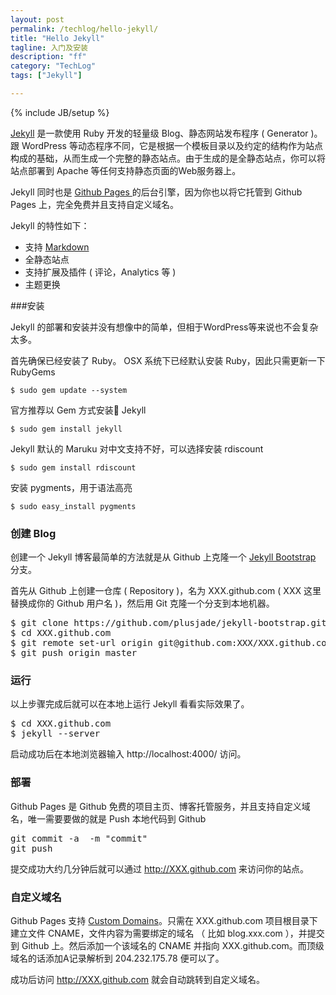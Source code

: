 ```yaml
---
layout: post
permalink: /techlog/hello-jekyll/
title: "Hello Jekyll"
tagline: 入门及安装
description: "ff"
category: "TechLog"
tags: ["Jekyll"]

---
```

{% include JB/setup %}

[Jekyll](http://jekyllrb.com) 是一款使用 Ruby 开发的轻量级 Blog、静态网站发布程序 ( Generator )。跟 WordPress 等动态程序不同，它是根据一个模板目录以及约定的结构作为站点构成的基础，从而生成一个完整的静态站点。由于生成的是全静态站点，你可以将站点部署到 Apache 等任何支持静态页面的Web服务器上。

Jekyll 同时也是 [ Github Pages ](http://pages.github.com/)的后台引擎，因为你也以将它托管到 Github Pages 上，完全免费并且支持自定义域名。

Jekyll 的特性如下：

* 支持 [Markdown](http://daringfireball.net/projects/markdown/)
* 全静态站点
* 支持扩展及插件 ( 评论，Analytics 等 )
* 主题更换



###安装

Jekyll 的部署和安装并没有想像中的简单，但相于WordPress等来说也不会复杂太多。

首先确保已经安装了 Ruby。 OSX 系统下已经默认安装 Ruby，因此只需更新一下 RubyGems 

<pre class="prettyprint" id="bash">
<code>$ sudo gem update --system</code>
</pre>
	
官方推荐以 Gem 方式安装 Jekyll

<pre class="prettyprint" id="bash">
<code>$ sudo gem install jekyll</code>
</pre>	

Jekyll 默认的 Maruku 对中文支持不好，可以选择安装 rdiscount 

	$ sudo gem install rdiscount

安装 pygments，用于语法高亮

	$ sudo easy_install pygments

### 创建 Blog

创建一个 Jekyll 博客最简单的方法就是从 Github 上克隆一个 [Jekyll Bootstrap](http://jekyllbootstrap.com/) 分支。

首先从 Github 上创建一仓库 ( Repository )，名为 XXX.github.com
( XXX 这里替换成你的 Github 用户名 )，然后用 Git 克隆一个分支到本地机器。
<pre class="prettyprint" id="bash">
$ git clone https://github.com/plusjade/jekyll-bootstrap.git XXX.github.com
$ cd XXX.github.com
$ git remote set-url origin git@github.com:XXX/XXX.github.com.git
$ git push origin master
</pre>

### 运行 

以上步骤完成后就可以在本地上运行 Jekyll 看看实际效果了。

<pre class="prettyprint" id="bash">
$ cd XXX.github.com
$ jekyll --server
</pre>

启动成功后在本地浏览器输入 http://localhost:4000/ 访问。

### 部署

Github Pages 是 Github 免费的项目主页、博客托管服务，并且支持自定义域名，唯一需要要做的就是 Push 本地代码到 Github

<pre class="prettyprint" id="bash">
git commit -a  -m "commit"
git push
</pre>

提交成功大约几分钟后就可以通过 http://XXX.github.com 来访问你的站点。

### 自定义域名

Github Pages 支持 [Custom Domains](http://help.github.com/pages/#custom_domains)。只需在 XXX.github.com 项目根目录下建立文件 CNAME，文件内容为需要绑定的域名 （ 比如 blog.xxx.com ），并提交到 Github 上。然后添加一个该域名的 CNAME 并指向 XXX.github.com。而顶级域名的话添加A记录解析到 204.232.175.78 便可以了。

成功后访问 http://XXX.github.com 就会自动跳转到自定义域名。




 

